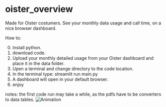 # oister_overview
Made for Oister costumers. See your monthly data usage and call time, on a nice browser dashboard.

How to:

0. Install python.
1. download code.
2. Upload your monthly detailed usage from your Oister dashboard and place it in the data folder.
3. Upen a terminal and change directory to the code location.
4. In the terminal type: streamlit run main.py
5. A dashboard will open in your default browser.
6. enjoy


notes: the first code run may take a while, as the pdfs have to be converters to data tables.
![Animation](https://user-images.githubusercontent.com/92248191/139542500-910896fc-13ab-48a7-8a28-cb7c47af96f7.gif)
